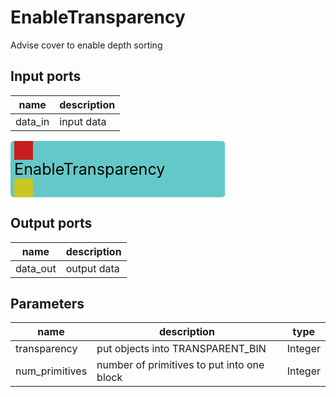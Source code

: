 
# EnableTransparency
Advise cover to enable depth sorting

## Input ports
|name|description|
|-|-|
|data_in|input data|


<svg width="343.2" height="90" >
<rect x="0" y="0" width="343.2" height="90" rx="5" ry="5" style="fill:#64c8c8ff;" />
<rect x="6.0" y="0" width="30" height="30" rx="0" ry="0" style="fill:#c81e1eff;" >
<title>data_in</title></rect>
<title>data_in</title></rect><rect x="6.0" y="60" width="30" height="30" rx="0" ry="0" style="fill:#c8c81eff;" >
<title>data_out</title></rect>
<text x="6.0" y="54.0" font-size="1.7999999999999998em">EnableTransparency</text></svg>

## Output ports
|name|description|
|-|-|
|data_out|output data|


## Parameters
|name|description|type|
|-|-|-|
|transparency|put objects into TRANSPARENT_BIN|Integer|
|num_primitives|number of primitives to put into one block|Integer|
